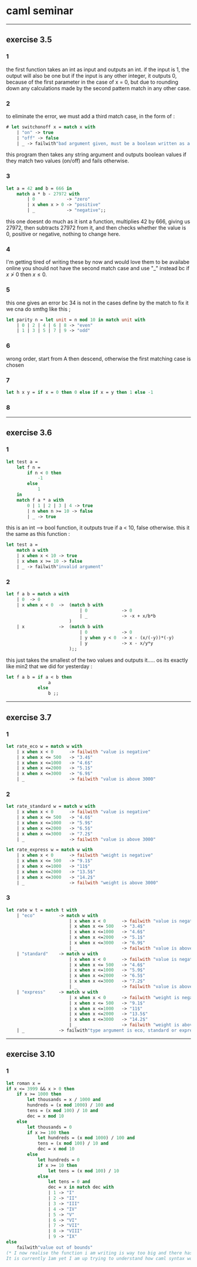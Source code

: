 # caml seminar 

---

## exercise 3.5 

### 1

the first function takes an int as input and outputs an int. if the input is 1, the output will also be one but if the input is any other integer, it outputs 0, because of the first parameter in the case of x = 0, but due to rounding down any calculations made by the second pattern match in any other case.

### 2 

to eliminate the error, we must add a third match case, in the form of : 

``` ocaml
# let switchonoff x = match x with
	| "on" -> true
	| "off" -> false
	| _ -> failwith"bad argument given, must be a boolean written as a string"
```

this program then takes any string argument and outputs boolean values if they match two values (on/off) and fails otherwise.

### 3 

```ocaml
let a = 42 and b = 666 in 
	match a * b - 27972 with 
		| 0 		   -> "zero"
		| x when x > 0 -> "positive"
		| _			   -> "negative";;
```

this one doesnt do much as it isnt a function, multiplies 42 by 666, giving us 27972, then subtracts 27972 from it, and then checks whether the value is 0, positive or negative, nothing to change here.

### 4 

I'm getting tired of writing these by now and would love them to be availabe online
you should not have the second match case and use "_" instead bc if $x \not > 0$ then $x \leq 0$.

### 5 

this one gives an error bc 34 is not in the cases define by the match
to fix it we cna do smthg like this ; 

```ocaml
let parity n = let unit = n mod 10 in match unit with 
	| 0 | 2 | 4 | 6 | 8 -> "even"  
	| 1 | 3 | 5 | 7 | 9 -> "odd"
```

### 6 

wrong order, start from A then descend, otherwise the first matching case is chosen 

### 7

```ocaml
let h x y = if x = 0 then 0 else if x = y then 1 else -1  
```

### 8



---

## exercise 3.6

### 1 

```ocaml
let test a = 
	let f n =
		if n < 0 then
			-1
		else 
			1
	in
	match f a * a with
		0 | 1 | 2 | 3 | 4 -> true 
		| n when n >= 10 -> false 
        | _ -> true 
```

this is an int --> bool function, it outputs true if a < 10, false otherwise.
this it the same as this function : 

```ocaml
let test a = 
	match a with 
	| x when x < 10 -> true
	| x when x >= 10 -> false
	| _ -> failwith"invalid argument"
```

### 2 

``` ocaml
let f a b = match a with 
	| 0  -> 0 
	| x when x < 0 	-> 	(match b with
							| 0 			-> 0
							| _ 			-> -x + x/b*b
						)
	| x				-> 	(match b with
							| 0 			-> 0
							| y when y < 0 	-> x - (x/(-y))*(-y)
							| y 			-> x - x/y*y
						);;
```

this just takes the smallest of the two values and outputs it..... os its exactly like min2 that we did for yesterday : 

```ocaml
let f a b = if a < b then 
				a 
			else 
				b ;;
```

---

## exercise 3.7

### 1 

``` ocaml
let rate_eco w = match w with
	| x when x < 0 		-> failwith "value is negative"
	| x when x <= 500 	-> "3.4$"
    | x when x <=1000 	-> "4.6$"
    | x when x <=2000 	-> "5.1$"
    | x when x <=3000 	-> "6.9$"
    | _ 				-> failwith "value is above 3000"
```

### 2 

```ocaml
let rate_standard w = match w with
	| x when x < 0 		-> failwith "value is negative"
	| x when x <= 500 	-> "4.6$"
    | x when x <=1000 	-> "5.9$"
    | x when x <=2000 	-> "6.5$"
    | x when x <=3000 	-> "7.2$"
    | _ 				-> failwith "value is above 3000"
```

```ocaml
let rate_express w = match w with
	| x when x < 0 		-> failwith "weight is negative"
	| x when x <= 500 	-> "9.1$"
    | x when x <=1000 	-> "11$"
    | x when x <=2000 	-> "13.5$"
    | x when x <=3000 	-> "14.2$"
    | _ 				-> failwith "weight is above 3000"
```

### 3 

```ocaml
let rate w t = match t with 
	| "eco" 		-> match w with 
						| x when x < 0 		-> failwith "value is negative"
						| x when x <= 500 	-> "3.4$"
   						| x when x <=1000 	-> "4.6$"
    					| x when x <=2000 	-> "5.1$"
    					| x when x <=3000 	-> "6.9$"
    					| _ 				-> failwith "value is above 3000"
	| "standard" 	-> match w with
						| x when x < 0 		-> failwith "value is negative"
						| x when x <= 500 	-> "4.6$"
                        | x when x <=1000 	-> "5.9$"
                        | x when x <=2000 	-> "6.5$"
                        | x when x <=3000 	-> "7.2$"
                        | _ 				-> failwith "value is above 3000"
	| "express" 	-> match w with
                        | x when x < 0 		-> failwith "weight is negative"
                        | x when x <= 500 	-> "9.1$"
                        | x when x <=1000 	-> "11$"
                        | x when x <=2000 	-> "13.5$"
                        | x when x <=3000 	-> "14.2$"
                        | _ 				-> failwith "weight is above 3000"
 	| _ 			-> failwith"type argument is eco, standard or express"              
```

---

## exercise 3.10 

### 1 

```ocaml
let roman x = 
if x <= 3999 && x > 0 then
	if x >= 1000 then 
		let thousands = x / 1000 and 
		hundreds = (x mod 1000) / 100 and 
		tens = (x mod 100) / 10 and 
		dec = x mod 10  
	else 
		let thousands = 0 
		if x >= 100 then 
			let hundreds = (x mod 1000) / 100 and 
			tens = (x mod 100) / 10 and 
			dec = x mod 10 
		else 
			let hundreds = 0 
			if x >= 10 then 
            	let tens = (x mod 100) / 10
            else 
            	let tens = 0 and 
            	dec = x in match dec with 
            	| 1 -> "I"
            	| 2 -> "II"
                | 3 -> "III"
                | 4 -> "IV"
                | 5 -> "V"
                | 6 -> "VI"
                | 7 -> "VII"
                | 8 -> "VIII"
                | 9 -> "IX"
else 
	failwith"value out of bounds"
(* I now realise the function i am writing is way too big and there has to be a more efficient way to do this yet i am confused and have no idea what to do....
It is currently 1am yet I am up trying to understand how caml syntax works and i am very confused*)
```

